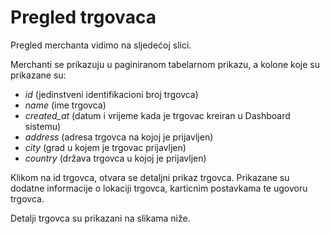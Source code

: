 # Pregled trgovaca

Pregled merchanta vidimo na sljedećoj slici.

Merchanti se prikazuju u paginiranom tabelarnom prikazu, a kolone koje su prikazane su:

* _id_ (jedinstveni identifikacioni broj trgovca)
* _name_ (ime trgovca)
* _created\_at_ (datum i vrijeme kada je trgovac kreiran u Dashboard sistemu)
* _address_ (adresa trgovca na kojoj je prijavljen)
* _city_ (grad u kojem je trgovac prijavljen)
* _country_ (država trgovca u kojoj je prijavljen)

Klikom na id trgovca, otvara se detaljni prikaz trgovca. Prikazane su dodatne informacije o lokaciji trgovca, karticnim postavkama te ugovoru trgovca.

Detalji trgovca su prikazani na slikama niže.
